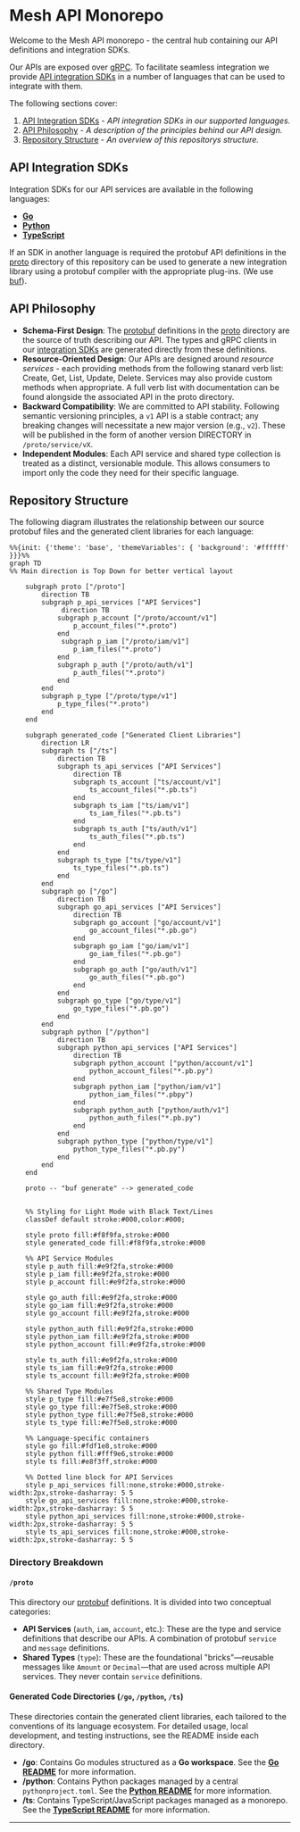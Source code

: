 # Mesh API Monorepo

Welcome to the Mesh API monorepo - the central hub containing our API definitions and integration SDKs.

Our APIs are exposed over [gRPC](https://grpc.io/). To facilitate seamless integration we provide [API integration SDKs](#api-integration-sdks) in a number of languages that can be used to integrate with them.

The following sections cover:
1.  [API Integration SDKs](#api-integration-sdks) - *API integration SDKs in our supported languages.*
2.  [API Philosophy](#api-philosophy) - *A description of the principles behind our API design.*
3.  [Repository Structure](#repository-structure) - *An overview of this repositorys structure.*

## API Integration SDKs
Integration SDKs for our API services are available in the following languages:

* **[Go](./go/README.md)**
* **[Python](./python/README.md)**
* **[TypeScript](./ts/README.md)**

If an SDK in another language is required the protobuf API definitions in the [proto](./proto) directory of this repository can be used to generate a new integration library using a protobuf compiler with the appropriate plug-ins. (We use [buf](https://github.com/bufbuild/buf)).

## API Philosophy
* **Schema-First Design**: The [protobuf](https://github.com/protocolbuffers/protobuf) definitions in the [proto](./proto) directory are the source of truth describing our API. The types and gRPC clients in our [integration SDKs](#client-libraries-for-api-access) are generated directly from these definitions.
* **Resource-Oriented Design**: Our APIs are designed around _resource services_ - each providing methods from the following stanard verb list: Create, Get, List, Update, Delete. Services may also provide custom methods when appropriate. A full verb list with documentation can be found alongside the associated API in the proto directory.
* **Backward Compatibility**: We are committed to API stability. Following semantic versioning principles, a `v1` API is a stable contract; any breaking changes will necessitate a new major version (e.g., `v2`). These will be published in the form of another version DIRECTORY in `/proto/service/vX`.
* **Independent Modules**: Each API service and shared type collection is treated as a distinct, versionable module. This allows consumers to import only the code they need for their specific language.

## Repository Structure

The following diagram illustrates the relationship between our source protobuf files and the generated client libraries for each language:

```mermaid
%%{init: {'theme': 'base', 'themeVariables': { 'background': '#ffffff' }}}%%
graph TD
%% Main direction is Top Down for better vertical layout

    subgraph proto ["/proto"]
        direction TB
        subgraph p_api_services ["API Services"]
             direction TB
            subgraph p_account ["/proto/account/v1"]
                p_account_files("*.proto")
            end
             subgraph p_iam ["/proto/iam/v1"]
                p_iam_files("*.proto")
            end
            subgraph p_auth ["/proto/auth/v1"]
                p_auth_files("*.proto")
            end
        end
        subgraph p_type ["/proto/type/v1"]
            p_type_files("*.proto")
        end
    end

    subgraph generated_code ["Generated Client Libraries"]
        direction LR
        subgraph ts ["/ts"]
            direction TB
            subgraph ts_api_services ["API Services"]
                direction TB
                subgraph ts_account ["ts/account/v1"]
                    ts_account_files("*.pb.ts")
                end
                subgraph ts_iam ["ts/iam/v1"]
                    ts_iam_files("*.pb.ts")
                end
                subgraph ts_auth ["ts/auth/v1"]
                    ts_auth_files("*.pb.ts")
                end
            end
            subgraph ts_type ["ts/type/v1"]
                ts_type_files("*.pb.ts")
            end
        end
        subgraph go ["/go"]
            direction TB
            subgraph go_api_services ["API Services"]
                direction TB
                subgraph go_account ["go/account/v1"]
                    go_account_files("*.pb.go")
                end
                subgraph go_iam ["go/iam/v1"]
                    go_iam_files("*.pb.go")
                end
                subgraph go_auth ["go/auth/v1"]
                    go_auth_files("*.pb.go")
                end
            end
            subgraph go_type ["go/type/v1"]
                go_type_files("*.pb.go")
            end
        end
        subgraph python ["/python"]
            direction TB
            subgraph python_api_services ["API Services"]
                direction TB
                subgraph python_account ["python/account/v1"]
                    python_account_files("*.pb.py")
                end
                subgraph python_iam ["python/iam/v1"]
                    python_iam_files("*.pbpy")
                end
                subgraph python_auth ["python/auth/v1"]
                    python_auth_files("*.pb.py")
                end
            end
            subgraph python_type ["python/type/v1"]
                python_type_files("*.pb.py")
            end
        end
    end

    proto -- "buf generate" --> generated_code


    %% Styling for Light Mode with Black Text/Lines
    classDef default stroke:#000,color:#000;
    
    style proto fill:#f8f9fa,stroke:#000
    style generated_code fill:#f8f9fa,stroke:#000

    %% API Service Modules
    style p_auth fill:#e9f2fa,stroke:#000
    style p_iam fill:#e9f2fa,stroke:#000
    style p_account fill:#e9f2fa,stroke:#000

    style go_auth fill:#e9f2fa,stroke:#000
    style go_iam fill:#e9f2fa,stroke:#000
    style go_account fill:#e9f2fa,stroke:#000

    style python_auth fill:#e9f2fa,stroke:#000
    style python_iam fill:#e9f2fa,stroke:#000
    style python_account fill:#e9f2fa,stroke:#000

    style ts_auth fill:#e9f2fa,stroke:#000
    style ts_iam fill:#e9f2fa,stroke:#000
    style ts_account fill:#e9f2fa,stroke:#000

    %% Shared Type Modules
    style p_type fill:#e7f5e8,stroke:#000
    style go_type fill:#e7f5e8,stroke:#000
    style python_type fill:#e7f5e8,stroke:#000
    style ts_type fill:#e7f5e8,stroke:#000

    %% Language-specific containers
    style go fill:#fdf1e8,stroke:#000
    style python fill:#fff9e6,stroke:#000
    style ts fill:#e8f3ff,stroke:#000

    %% Dotted line block for API Services
    style p_api_services fill:none,stroke:#000,stroke-width:2px,stroke-dasharray: 5 5
    style go_api_services fill:none,stroke:#000,stroke-width:2px,stroke-dasharray: 5 5
    style python_api_services fill:none,stroke:#000,stroke-width:2px,stroke-dasharray: 5 5
    style ts_api_services fill:none,stroke:#000,stroke-width:2px,stroke-dasharray: 5 5
```

### Directory Breakdown

#### `/proto`

This directory our [protobuf](https://github.com/protocolbuffers/protobuf) definitions. It is divided into two conceptual categories:

* **API Services** (`auth`, `iam`, `account`, etc.): These are the type and service definitions that describe our APIs. A combination of protobuf `service` and `message` definitions.
* **Shared Types** (`type`): These are the foundational "bricks"—reusable messages like `Amount` or `Decimal`—that are used across multiple API services. They never contain `service` definitions.

#### Generated Code Directories (`/go`, `/python`, `/ts`)

These directories contain the generated client libraries, each tailored to the conventions of its language ecosystem. For detailed usage, local development, and testing instructions, see the README inside each directory.

* **/go**: Contains Go modules structured as a **Go workspace**. See the **[Go README](./go/README.md)** for more information.
* **/python**: Contains Python packages managed by a central `pythonproject.toml`. See the **[Python README](./python/README.md)** for more information.
* **/ts**: Contains TypeScript/JavaScript packages managed as a monorepo. See the **[TypeScript README](./ts/README.md)** for more information.

---